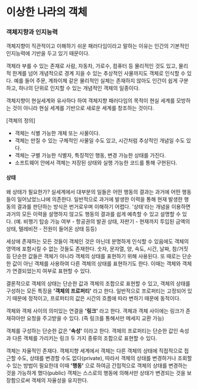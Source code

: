 # 이상한 나라의 객체
### 객체지향과 인지능력
객체지향이 직관적이고 이해하기 쉬운 패러다임이라고 말하는 이유는 인간의 기본적인 인지능력에 기반을 두고 있기 때문이다.

객체라 부를 수 있는 존재로 사람, 자동차, 가로수, 컴퓨터 등 물리적인 것도 있고, 물리적 한계를 넘어 개념적으로 경계 지을 수 있는 추상적인 사물까지도 객체로 인식할 수 있다. 예를 들어 주문, 계좌이체 같은 물리적인 실체는 존재하지 않아도 인간이 쉽게 구분하고, 하나의 단위로 인지할 수 있는 개념적인 객체의 일종이다.

객체지향이 현실세계와 유사하다 하여 객체지향 패러다임의 목적이 현실 세계를 모방하는 것이 아니라 현실 세계를 기반으로 새로운 세계를 창조하는 것이다.

[객체의 정의]
* 객체는 식별 가능한 개체 또는 사물이다.
* 객체는 만질 수 있는 구체적인 사물일 수도 있고, 시간처럼 추상적인 개념일 수도 있다.
* 객체는 구별 가능한 식별자, 특징적인 행동, 변경 가능한 상태를 가진다.
* 소프트웨어 안에서 객체는 저장된 상태와 실행 가능한 코드를 통해 구현된다.

#### __상태__
왜 상태가 필요한가? 실세계에서 대부분의 일들은 어떤 행동의 결과는 과거에 어떤 행동들이 일어났었느냐에 의존한다. 일반적으로 과거에 발생한 이력을 통해 현재 발생한 행동의 결과를 판단하는 방식은 번거로우며 이해하기 어렵다. '상태'라는 개념을 이용하면 과거의 모든 이력을 설명하지 않고도 행동의 결과를 쉽게 예측할 수 있고 설명할 수 있다. (예. 비행기 탑승 가능 여부 - 항공권의 발권 상태, 자판기 - 현재까지 투입된 금액의 상태, 텔레비전 - 전원이 들어온 상태 등등)

세상에 존재하는 모든 것들이 객체인 것은 아닌데 분명하게 인식할 수 있음에도 객체의 영역에 포함시킬 수 없는 것들도 존재한다. 숫자, 문자열, 양, 속도, 시간, 날짜, 참/거짓 등 단순한 값들은 객체가 아니라 객체의 상태를 표현하기 위해 사용된다. 또 때로는 단순한 값이 아닌 객체를 사용하여 다른 객체의 상태를 표현하기도 한다. 이때는 객체와 객체가 연결되었는지 여부로 표현할 수 있다.

결론적으로 객체의 상태는 단순한 값과 객체의 조합으로 표현할 수 있고, 객체의 상태를 구성하는 모든 특징을 __'객체의 프로퍼티'__ 라고 한다. 일반적으로 프로퍼티는 고정되어 있기 때문에 정적이고, 프로퍼티의 값은 시간의 흐름에 따라 변하기 때문에 동적이다.

객체와 객체 사이의 의미있는 연결을 __'링크'__ 라고 한다. 객체과 객체 사이에는 링크가 존재햐아만 요청을 주고받을 수 있다. (즉 링크를 통해서만 메세지 교환 가능)

객체를 구성하는 단순한 값은 __'속성'__ 이라고 한다. 객체의 프로퍼티는 단순한 값인 속성과 다른 객체를 가리키는 링크 두 가지 종류의 조합으로 표현할 수 있다.

객체는 자율적인 존재다. 객체지향 세계에서 객체는 다른 객체의 상태에 직접적으로 접근할 수도, 상태를 변경할 수도 없다(private), 따라서 객체의 상태를 변경하거나 조회할 수 있는 방법이 필요한데 이때 __'행동'__ 으로 하여금 간접적으로 객체의 상태를 변경하는 것을 가능하게 했다(public) 객체는 스스로의 행동에 의해서만 상태가 변경되는 것을 보장함으로써 객체의 자율성을 유지한다. 